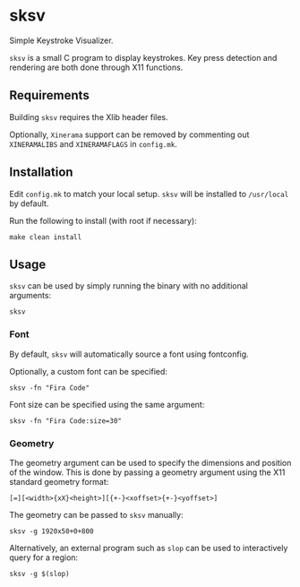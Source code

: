 # sksv

Simple Keystroke Visualizer.

`sksv` is a small C program to display keystrokes. 
Key press detection and rendering are both done through X11 functions.

## Requirements

Building `sksv` requires the Xlib header files.

Optionally, `Xinerama` support can be removed by commenting out `XINERAMALIBS` and `XINERAMAFLAGS` in `config.mk`.

## Installation

Edit `config.mk` to match your local setup. `sksv` will be installed to `/usr/local` by default.

Run the following to install (with root if necessary):

    make clean install

## Usage

`sksv` can be used by simply running the binary with no additional arguments:

    sksv

### Font

By default, `sksv` will automatically source a font using fontconfig. 

Optionally, a custom font can be specified:

    sksv -fn "Fira Code"

Font size can be specified using the same argument:

    sksv -fn "Fira Code:size=30"

### Geometry 

The geometry argument can be used to specify the dimensions and position of the window.
This is done by passing a geometry argument using the X11 standard geometry format:

    [=][<width>{xX}<height>][{+-}<xoffset>{+-}<yoffset>]

The geometry can be passed to `sksv` manually:

    sksv -g 1920x50+0+800

Alternatively, an external program such as `slop` can be used to interactively query for a region:

    sksv -g $(slop)

